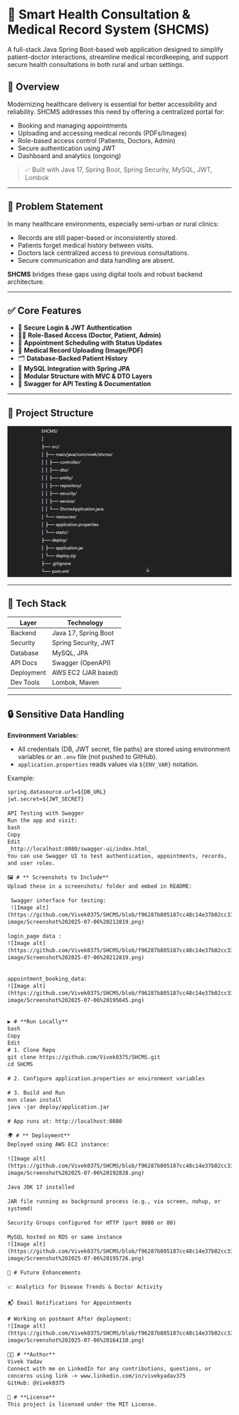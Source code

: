 # 🏥 Smart Health Consultation & Medical Record System (SHCMS)

A full-stack Java Spring Boot-based web application designed to simplify patient-doctor interactions, streamline medical recordkeeping, and support secure health consultations in both rural and urban settings.

## 📌 Overview

Modernizing healthcare delivery is essential for better accessibility and reliability. SHCMS addresses this need by offering a centralized portal for:

- Booking and managing appointments
- Uploading and accessing medical records (PDFs/Images)
- Role-based access control (Patients, Doctors, Admin)
- Secure authentication using JWT
- Dashboard and analytics (ongoing)

> ✅ Built with Java 17, Spring Boot, Spring Security, MySQL, JWT, Lombok

---

## 🎯 Problem Statement

In many healthcare environments, especially semi-urban or rural clinics:

- Records are still paper-based or inconsistently stored.
- Patients forget medical history between visits.
- Doctors lack centralized access to previous consultations.
- Secure communication and data handling are absent.

**SHCMS** bridges these gaps using digital tools and robust backend architecture.

---

## ✅ Core Features

- 🔐 **Secure Login & JWT Authentication**
- 🧑‍⚕️ **Role-Based Access (Doctor, Patient, Admin)**
- 📅 **Appointment Scheduling with Status Updates**
- 📂 **Medical Record Uploading (Image/PDF)**
- 🗂️ **Database-Backed Patient History**
- 💾 **MySQL Integration with Spring JPA**
- 🧱 **Modular Structure with MVC & DTO Layers**
- 🧪 **Swagger for API Testing & Documentation**

---

## 📁 Project Structure

![Image alt](https://github.com/Vivek0375/SHCMS/blob/9d5349fb37e34577a06aeebe4ab6162561020460/shcms-image/Screenshot%202025-07-07%20165439.png)

---

## 🚀 Tech Stack

| Layer         | Technology              |
|---------------|--------------------------|
| Backend       | Java 17, Spring Boot     |
| Security      | Spring Security, JWT     |
| Database      | MySQL, JPA               |
| API Docs      | Swagger (OpenAPI)        |
| Deployment    | AWS EC2 (JAR based)      |
| Dev Tools     | Lombok, Maven            |

---

## 🔒 Sensitive Data Handling

**Environment Variables:**
- All credentials (DB, JWT secret, file paths) are stored using environment variables or an `.env` file (not pushed to GitHub).
- `application.properties` reads values via `${ENV_VAR}` notation.

Example:
```properties
spring.datasource.url=${DB_URL}
jwt.secret=${JWT_SECRET}

API Testing with Swagger
Run the app and visit:
bash
Copy
Edit
_http://localhost:8080/swagger-ui/index.html_
You can use Swagger UI to test authentication, appointments, records, and user roles.

🖼️ # ** Screenshots to Include**
Upload these in a screenshots/ folder and embed in README:

 Swagger interface for testing:
 ![Image alt](https://github.com/Vivek0375/SHCMS/blob/f96287b805187cc48c14e37b02cc3365bbf7b69b/shcms-image/Screenshot%202025-07-06%20212819.png)

login_page data :
![Image alt](https://github.com/Vivek0375/SHCMS/blob/f96287b805187cc48c14e37b02cc3365bbf7b69b/shcms-image/Screenshot%202025-07-06%20212819.png)


appointment_booking_data:
![Image alt](https://github.com/Vivek0375/SHCMS/blob/f96287b805187cc48c14e37b02cc3365bbf7b69b/shcms-image/Screenshot%202025-07-06%20195645.png)


▶️ # **Run Locally**
bash
Copy
Edit
# 1. Clone Repo
git clone https://github.com/Vivek0375/SHCMS.git
cd SHCMS

# 2. Configure application.properties or environment variables

# 3. Build and Run
mvn clean install
java -jar deploy/application.jar

# App runs at: http://localhost:8080

🌍 # ** Deployment**
Deployed using AWS EC2 instance:

![Image alt](https://github.com/Vivek0375/SHCMS/blob/f96287b805187cc48c14e37b02cc3365bbf7b69b/shcms-image/Screenshot%202025-07-06%20192828.png)

Java JDK 17 installed

JAR file running as background process (e.g., via screen, nohup, or systemd)

Security Groups configured for HTTP (port 8080 or 80)

MySQL hosted on RDS or same instance
![Image alt](https://github.com/Vivek0375/SHCMS/blob/f96287b805187cc48c14e37b02cc3365bbf7b69b/shcms-image/Screenshot%202025-07-06%20195726.png)

🧠 # Future Enhancements

📈 Analytics for Disease Trends & Doctor Activity

📬 Email Notifications for Appointments

# Working on postmant After deployment:
![Image alt](https://github.com/Vivek0375/SHCMS/blob/f96287b805187cc48c14e37b02cc3365bbf7b69b/shcms-image/Screenshot%202025-07-06%20164110.png)

🧑‍💻 # **Author**
Vivek Yadav
Connect with me on LinkedIn for any contributions, questions, or concerns using link -> www.linkedin.com/in/vivekyadav375
GitHub: @Vivek0375

📜 # **License**
This project is licensed under the MIT License.



